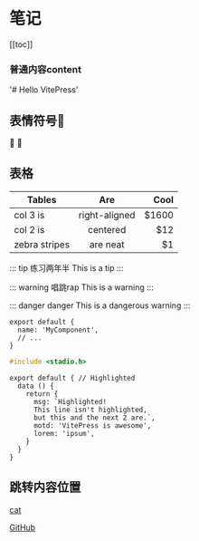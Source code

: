 # 笔记
[[toc]]

### 普通内容content <Badge type="info" text="默认" />


'# Hello VitePress' 


表情符号:tada:
---

:tada: :100:


表格
---

| Tables        | Are           | Cool  |
| ------------- |:-------------:| -----:|
| col 3 is      | right-aligned | $1600 |
| col 2 is      | centered      |   $12 |
| zebra stripes | are neat      |    $1 |


::: tip 练习两年半
This is a tip
:::

::: warning 唱跳rap
This is a warning
:::

::: danger danger
This is a dangerous warning
:::


```js{2}
export default {
  name: 'MyComponent',
  // ...
}
```

```c
#include <stadio.h>
```


```js{1,4,6-7}
export default { // Highlighted
  data () {
    return {
      msg: `Highlighted!
      This line isn't highlighted,
      but this and the next 2 are.`,
      motd: 'VitePress is awesome',
      lorem: 'ipsum',
    }
  }
}
```



跳转内容位置
---

[cat](/category/)

[GitHub](https://github.com/)